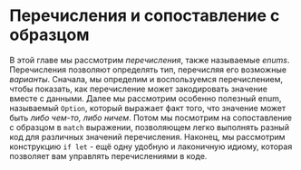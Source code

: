 # Перечисления и сопоставление с образцом

В этой главе мы рассмотрим *перечисления*, также называемые *enums*. Перечисления позволяют определять тип, перечисляя его возможные *варианты*. Сначала, мы определим и воспользуемся перечислением, чтобы показать, как перечисление может закодировать значение вместе с данными. Далее мы рассмотрим особенно полезный enum, называемый `Option`, который выражает факт того, что значение может быть *либо чем-то, либо ничем*. Потом мы посмотрим на сопоставление с образцом в `match` выражении, позволяющем легко выполнять разный код для различных значений перечисления. Наконец, мы рассмотрим конструкцию `if let` - ещё одну удобную и лаконичную идиому, которая позволяет вам управлять перечислениями в коде.
